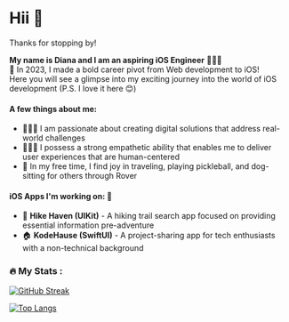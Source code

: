 <link rel="stylesheet" href="https://cdn.jsdelivr.net/gh/devicons/devicon@v2.15.1/devicon.min.css">



# Hii 👋

Thanks for stopping by! 
<br>

**My name is Diana and I am an aspiring iOS Engineer** 👩🏻‍💻
<br>🦎 In 2023, I made a bold career pivot from Web development to iOS! 
<br>Here you will see a glimpse into my exciting journey into the world of iOS development (P.S. I love it here 😊)

#### A few things about me:
- 🕵🏻‍♀️ I am passionate about creating digital solutions that address real-world challenges
- 🧘🏻‍♀️ I possess a strong empathetic ability that enables me to deliver user experiences that are human-centered
- 🥰 In my free time, I find joy in traveling, playing pickleball, and dog-sitting for others through Rover 

#### iOS Apps I'm working on:  🚧

- 🥾 **Hike Haven (UIKit)** - A hiking trail search app focused on providing essential information pre-adventure
- 🏠 **KodeHause (SwiftUI)**  - A project-sharing app for tech enthusiasts with a non-technical background


### :fire: My Stats :

[![GitHub Streak](http://github-readme-streak-stats.herokuapp.com?user=dianatduong)](https://git.io/streak-stats)

[![Top Langs](https://github-readme-stats.vercel.app/api/top-langs/?username=dianatduong&layout=compact)](https://github.com/dianatduong/github-readme-stats)




